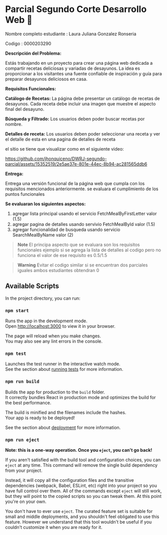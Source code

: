 # Parcial Segundo Corte Desarrollo Web 🚀


Nombre completo estudiante : Laura Juliana Gonzalez Ronseria

Codigo : 0000203290

**Descripción del Problema:**

Estás trabajando en un proyecto para crear una página web dedicada a compartir recetas deliciosas y variadas de desayunos. La idea es proporcionar a los visitantes una fuente confiable de inspiración y guía para preparar desayunos deliciosos en casa.

**Requisitos Funcionales:**

**Catálogo de Recetas:** La página debe presentar un catálogo de recetas de desayunos. Cada receta debe incluir una imagen que muestre el aspecto final del desayuno.

**Búsqueda y Filtrado:** Los usuarios deben poder buscar recetas por nombre.

**Detalles de receta:** Los usuarios deben poder seleccionar una receta y ver el detalle de esta en una pagina de detalles de receta

el sitio se tiene que visualizar como en el siguiente video:





https://github.com/jhonquiceno/DWRJ-segundo-parcial/assets/15352519/2e5ae37e-801e-44ec-8b94-ac281565ddb6




**Entrega:**

Entrega una versión funcional de la página web que cumpla con los requisitos mencionados anteriormente. se evaluara el cumplimiento de los puntos funcionales


**Se evaluaran los siguientes aspectos:**


1. agregar lista principal usando el servicio FetchMealByFirstLetter   valor (1.5)
2. agregar pagina de detalles usando servivio FetchMealById            valor (1.5)
3. agregar funcionalidad de busqueda usando servicio SearchMealByName  valor (2)


> **Note**
> El principa aspecto que se evaluara son los requisitos funcionales ejemplo si se agrega la lista de detalles al codigo pero no funciona el valor de ese requisito es 0.5/1.5

> **Warning**
> Evitar el codigo similar si se encuentran dos parciales iguales ambos estudiantes obtendran 0


## Available Scripts

In the project directory, you can run:

### `npm start`

Runs the app in the development mode.\
Open [http://localhost:3000](http://localhost:3000) to view it in your browser.

The page will reload when you make changes.\
You may also see any lint errors in the console.

### `npm test`

Launches the test runner in the interactive watch mode.\
See the section about [running tests](https://facebook.github.io/create-react-app/docs/running-tests) for more information.

### `npm run build`

Builds the app for production to the `build` folder.\
It correctly bundles React in production mode and optimizes the build for the best performance.

The build is minified and the filenames include the hashes.\
Your app is ready to be deployed!

See the section about [deployment](https://facebook.github.io/create-react-app/docs/deployment) for more information.

### `npm run eject`

**Note: this is a one-way operation. Once you `eject`, you can't go back!**

If you aren't satisfied with the build tool and configuration choices, you can `eject` at any time. This command will remove the single build dependency from your project.

Instead, it will copy all the configuration files and the transitive dependencies (webpack, Babel, ESLint, etc) right into your project so you have full control over them. All of the commands except `eject` will still work, but they will point to the copied scripts so you can tweak them. At this point you're on your own.

You don't have to ever use `eject`. The curated feature set is suitable for small and middle deployments, and you shouldn't feel obligated to use this feature. However we understand that this tool wouldn't be useful if you couldn't customize it when you are ready for it.

